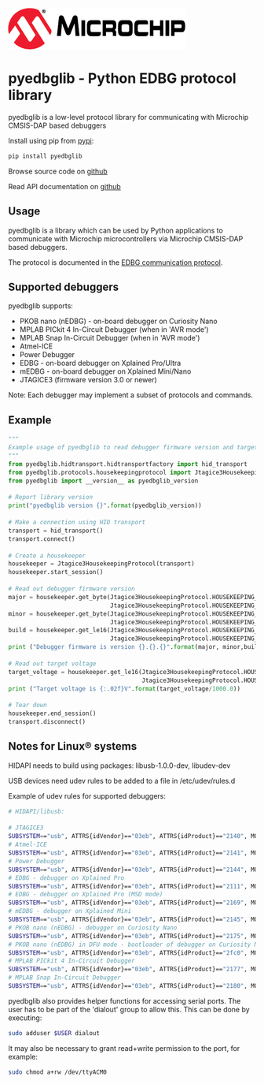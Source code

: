 [![MCHP](images/microchip.png)](https://www.microchip.com)

# pyedbglib - Python EDBG protocol library
pyedbglib is a low-level protocol library for communicating with Microchip CMSIS-DAP based debuggers

Install using pip from [pypi](https://pypi.org/project/pyedbglib):
```bash
pip install pyedbglib
```

Browse source code on [github](https://github.com/microchip-pic-avr-tools/pyedbglib)

Read API documentation on [github](https://microchip-pic-avr-tools.github.io/pyedbglib)

## Usage
pyedbglib is a library which can be used by Python applications to communicate with Microchip microcontrollers via Microchip CMSIS-DAP based debuggers.

The protocol is documented in the [EDBG communication protocol](https://onlinedocs.microchip.com/pr/GUID-33422CDF-8B41-417C-9C31-E4521ADAE9B4-en-US-2/index.html).

## Supported debuggers
pyedbglib supports:
* PKOB nano (nEDBG) - on-board debugger on Curiosity Nano
* MPLAB PICkit 4 In-Circuit Debugger (when in 'AVR mode')
* MPLAB Snap In-Circuit Debugger (when in 'AVR mode')
* Atmel-ICE
* Power Debugger
* EDBG - on-board debugger on Xplained Pro/Ultra
* mEDBG - on-board debugger on Xplained Mini/Nano
* JTAGICE3 (firmware version 3.0 or newer)

Note: Each debugger may implement a subset of protocols and commands.

## Example
```python
"""
Example usage of pyedbglib to read debugger firmware version and target voltage
"""
from pyedbglib.hidtransport.hidtransportfactory import hid_transport
from pyedbglib.protocols.housekeepingprotocol import Jtagice3HousekeepingProtocol
from pyedbglib import __version__ as pyedbglib_version

# Report library version
print("pyedbglib version {}".format(pyedbglib_version))

# Make a connection using HID transport
transport = hid_transport()
transport.connect()

# Create a housekeeper
housekeeper = Jtagice3HousekeepingProtocol(transport)
housekeeper.start_session()

# Read out debugger firmware version
major = housekeeper.get_byte(Jtagice3HousekeepingProtocol.HOUSEKEEPING_CONTEXT_CONFIG,
                             Jtagice3HousekeepingProtocol.HOUSEKEEPING_CONFIG_FWREV_MAJ)
minor = housekeeper.get_byte(Jtagice3HousekeepingProtocol.HOUSEKEEPING_CONTEXT_CONFIG,
                             Jtagice3HousekeepingProtocol.HOUSEKEEPING_CONFIG_FWREV_MIN)
build = housekeeper.get_le16(Jtagice3HousekeepingProtocol.HOUSEKEEPING_CONTEXT_CONFIG,
                             Jtagice3HousekeepingProtocol.HOUSEKEEPING_CONFIG_BUILD)
print ("Debugger firmware is version {}.{}.{}".format(major, minor,build))

# Read out target voltage
target_voltage = housekeeper.get_le16(Jtagice3HousekeepingProtocol.HOUSEKEEPING_CONTEXT_ANALOG,
                                      Jtagice3HousekeepingProtocol.HOUSEKEEPING_ANALOG_VTREF)
print ("Target voltage is {:.02f}V".format(target_voltage/1000.0))

# Tear down
housekeeper.end_session()
transport.disconnect()
```

## Notes for Linux® systems
HIDAPI needs to build using packages: libusb-1.0.0-dev, libudev-dev

USB devices need udev rules to be added to a file in /etc/udev/rules.d

Example of udev rules for supported debuggers:

```bash
# HIDAPI/libusb:

# JTAGICE3
SUBSYSTEM=="usb", ATTRS{idVendor}=="03eb", ATTRS{idProduct}=="2140", MODE="0666"
# Atmel-ICE
SUBSYSTEM=="usb", ATTRS{idVendor}=="03eb", ATTRS{idProduct}=="2141", MODE="0666"
# Power Debugger
SUBSYSTEM=="usb", ATTRS{idVendor}=="03eb", ATTRS{idProduct}=="2144", MODE="0666"
# EDBG - debugger on Xplained Pro
SUBSYSTEM=="usb", ATTRS{idVendor}=="03eb", ATTRS{idProduct}=="2111", MODE="0666"
# EDBG - debugger on Xplained Pro (MSD mode)
SUBSYSTEM=="usb", ATTRS{idVendor}=="03eb", ATTRS{idProduct}=="2169", MODE="0666"
# mEDBG - debugger on Xplained Mini
SUBSYSTEM=="usb", ATTRS{idVendor}=="03eb", ATTRS{idProduct}=="2145", MODE="0666"
# PKOB nano (nEDBG) - debugger on Curiosity Nano
SUBSYSTEM=="usb", ATTRS{idVendor}=="03eb", ATTRS{idProduct}=="2175", MODE="0666"
# PKOB nano (nEDBG) in DFU mode - bootloader of debugger on Curiosity Nano
SUBSYSTEM=="usb", ATTRS{idVendor}=="03eb", ATTRS{idProduct}=="2fc0", MODE="0666"
# MPLAB PICkit 4 In-Circuit Debugger
SUBSYSTEM=="usb", ATTRS{idVendor}=="03eb", ATTRS{idProduct}=="2177", MODE="0666"
# MPLAB Snap In-Circuit Debugger
SUBSYSTEM=="usb", ATTRS{idVendor}=="03eb", ATTRS{idProduct}=="2180", MODE="0666"
```

pyedbglib also provides helper functions for accessing serial ports.  The user has to be part of the 'dialout' group to allow this.  This can be done by executing:
```bash
sudo adduser $USER dialout
```

It may also be necessary to grant read+write permission to the port, for example:
```bash
sudo chmod a+rw /dev/ttyACM0
```
